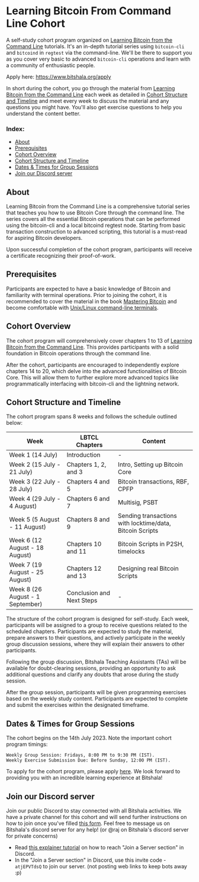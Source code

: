 # Learning Bitcoin From Command Line Cohort

A self-study cohort program organized on [Learning Bitcoin from the Command Line](https://github.com/BlockchainCommons/Learning-Bitcoin-from-the-Command-Line) tutorials.
It's an in-depth tutorial series using `bitcoin-cli` and `bitcoind` in `regtest` via the command-line. We'll be there to support you as you cover very basic to advanced
`bitcoin-cli` operations and learn with a community of enthusiastic people.

Apply here: https://www.bitshala.org/apply

In short during the cohort, you go through the material from [Learning Bitcoin from the Command Line](https://github.com/BlockchainCommons/Learning-Bitcoin-from-the-Command-Line)
each week as detailed in [Cohort Structure and Timeline](#cohort-structure-and-timeline) and meet every week to discuss the material and any questions you might have.
You'll also get exercise questions to help you understand the content better.

### Index:
- [About](#about)
- [Prerequisites](#prerequisites)
- [Cohort Overview](#cohort-overview)
- [Cohort Structure and Timeline](#cohort-structure-and-timeline)
- [Dates & Times for Group Sessions](#dates--times-for-group-sessions)
- [Join our Discord server](#join-our-discord-server)

## About
Learning Bitcoin from the Command Line is a comprehensive tutorial series that teaches you how to use Bitcoin Core through the command line. The series covers all the
essential Bitcoin operations that can be performed using the bitcoin-cli and a local bitcoind regtest node. Starting from basic transaction construction to advanced scripting,
this tutorial is a must-read for aspiring Bitcoin developers.

Upon successful completion of the cohort program, participants will receive a certificate recognizing their proof-of-work.

## Prerequisites
Participants are expected to have a basic knowledge of Bitcoin and familiarity with terminal operations. Prior to joining the cohort, it is recommended to cover the material
in the book [Mastering Bitcoin](https://github.com/bitcoinbook/bitcoinbook) and become comfortable with [Unix/Linux command-line terminals](https://www.youtube.com/watch?v=s3ii48qYBxA).

## Cohort Overview
The cohort program will comprehensively cover chapters 1 to 13 of [Learning Bitcoin from the Command Line](https://github.com/BlockchainCommons/Learning-Bitcoin-from-the-Command-Line).
This provides participants with a solid foundation in Bitcoin operations through the command line.

After the cohort, participants are encouraged to independently explore chapters 14 to 20, which delve into the advanced functionalities of Bitcoin Core. This will allow them
to further explore more advanced topics like programmatically interfacing with bitcoin-cli and the lightning network.

## Cohort Structure and Timeline

The cohort program spans 8 weeks and follows the schedule outlined below:

| Week                             | LBTCL Chapters            | Content                                                  |
|----------------------------------|---------------------------|----------------------------------------------------------|
| Week 1 (14 July)                 | Introduction              | -                                                        |
| Week 2 (15 July - 21 July)       | Chapters 1, 2, and 3      | Intro, Setting up Bitcoin Core                           |
| Week 3 (22 July - 28 July)       | Chapters 4 and 5          | Bitcoin transactions, RBF, CPFP                          |
| Week 4 (29 July - 4 August)      | Chapters 6 and 7          | Multisig, PSBT                                           |
| Week 5 (5 August - 11 August)    | Chapters 8 and 9          | Sending transactions with locktime/data, Bitcoin Scripts |
| Week 6 (12 August - 18 August)   | Chapters 10 and 11        | Bitcoin Scripts in P2SH, timelocks                       |
| Week 7 (19 August - 25 August)   | Chapters 12 and 13        | Designing real Bitcoin Scripts                           |
| Week 8 (26 August - 1 September) | Conclusion and Next Steps | -                                                        |

The structure of the cohort program is designed for self-study. Each week, participants will be assigned to a group to receive questions related to the scheduled chapters.
Participants are expected to study the material, prepare answers to their questions, and actively participate in the weekly group discussion sessions, where they will explain
their answers to other participants.

Following the group discussion, Bitshala Teaching Assistants (TAs) will be available for doubt-clearing sessions, providing an opportunity to ask additional questions and
clarify any doubts that arose during the study session.

After the group session, participants will be given programming exercises based on the weekly study content. Participants are expected to complete and submit the exercises
within the designated timeframe.

## Dates & Times for Group Sessions
The cohort begins on the 14th July 2023. Note the important cohort program timings:

    Weekly Group Session: Fridays, 8:00 PM to 9:30 PM (IST).
    Weekly Exercise Submission Due: Before Sunday, 12:00 PM (IST).

To apply for the cohort program, please apply [here](https://www.bitshala.org/apply). We look forward to providing you with an incredible learning experience at Bitshala!

## Join our Discord server
Join our public Discord to stay connected with all Bitshala activities. We have a private channel for this cohort and will send further instructions on how to join 
once you've filled [this form](https://www.bitshala.org/apply).
Feel free to message us on Bitshala's discord server for any help! (or @raj on Bitshala's discord server for private concerns)
- Read [this explainer tutorial](https://support.discord.com/hc/en-us/articles/360034842871-How-do-I-join-a-Server-#h_01FSJF9GT2QJMS2PRAW36WNBS8) on how to reach "Join a Server section" in Discord.
- In the "Join a Server section" in Discord, use this invite code - `atjEPVTdsQ` to join our server. (not posting web links to keep bots away :p)